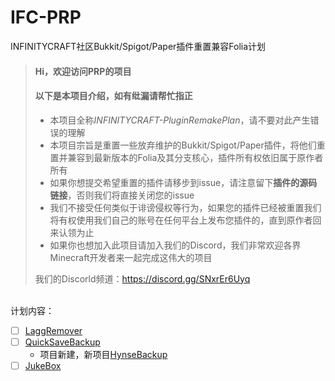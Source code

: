 # IFC-PRP
INFINITYCRAFT社区Bukkit/Spigot/Paper插件重置兼容Folia计划
> #### Hi，欢迎访问PRP的项目
> #### 以下是本项目介绍，如有纰漏请帮忙指正
>
> - 本项目全称*INFINITYCRAFT-PluginRemakePlan*，请不要对此产生错误的理解
> - 本项目宗旨是重置一些放弃维护的Bukkit/Spigot/Paper插件，将他们重置并兼容到最新版本的Folia及其分支核心，插件所有权依旧属于原作者所有
> - 如果你想提交希望重置的插件请移步到issue，请注意留下**插件的源码链接**，否则我们将直接关闭您的issue
> - 我们不接受任何类似于诽谤侵权等行为，如果您的插件已经被重置我们将有权使用我们自己的账号在任何平台上发布您插件的，直到原作者回来认领为止
> - 如果你也想加入此项目请加入我们的Discord，我们非常欢迎各界Minecraft开发者来一起完成这伟大的项目
>
>  我们的Discorld频道：https://discord.gg/SNxrEr6Uyq<br>
<br>
计划内容：  

- [ ] [LaggRemover](https://www.spigotmc.org/resources/laggremover.6149/)
- [ ] [QuickSaveBackup](https://github.com/rockyhawk64/QuickSaveBackups)
  - 项目新建，新项目[HynseBackup](https://github.com/MidnightTale/HynseBackup)
- [ ] [JukeBox](https://github.com/SkytAsul/JukeBox/issues/46#issuecomment-1537447821)
